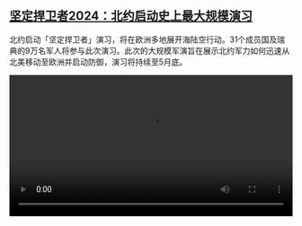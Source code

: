 <!--1707911224000-->
[坚定捍卫者2024：北约启动史上最大规模演习](https://www.dw.com/zh/%E5%9D%9A%E5%AE%9A%E6%8D%8D%E5%8D%AB%E8%80%852024%EF%BC%9A%E5%8C%97%E7%BA%A6%E5%90%AF%E5%8A%A8%E5%8F%B2%E4%B8%8A%E6%9C%80%E5%A4%A7%E8%A7%84%E6%A8%A1%E6%BC%94%E4%B9%A0/a-68254105)
------

<p>北约启动「坚定捍卫者」演习，将在欧洲多地展开海陆空行动。31个成员国及瑞典的9万名军人将参与此次演习。此次的大规模军演旨在展示北约军力如何迅速从北美移动至欧洲并启动防御，演习将持续至5月底。</small></p><video src="https://tvdownloaddw-a.akamaihd.net/dwtv_video/flv/vdt_zh/2024/dwvgchi240214_natodefendernew_01icw_AVC_1280x720.mp4" controls style="width:100%"></video>
